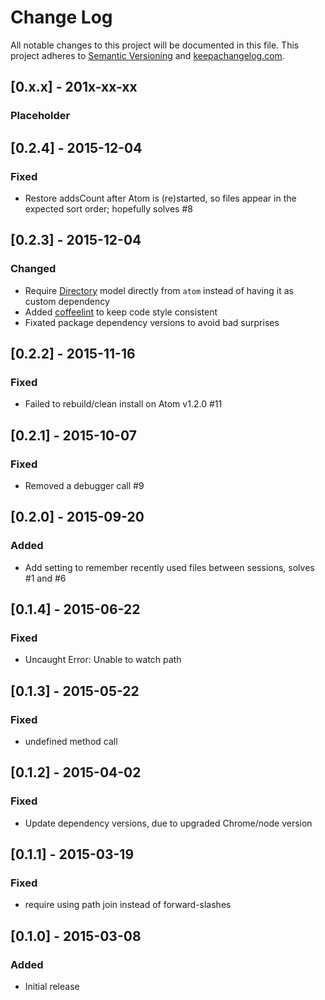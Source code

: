 # Change Log
All notable changes to this project will be documented in this file.
This project adheres to [Semantic Versioning](http://semver.org/) and [keepachangelog.com](http://keepachangelog.com/).

## [0.x.x] - 201x-xx-xx
### Placeholder

## [0.2.4] - 2015-12-04
### Fixed
- Restore addsCount after Atom is (re)started, so files appear in the expected sort order; hopefully solves #8

## [0.2.3] - 2015-12-04
### Changed
- Require [Directory](https://atom.io/docs/api/v1.2.4/Directory) model directly from `atom` instead of having it as custom dependency
- Added [coffeelint](http://www.coffeelint.org/) to keep code style consistent
- Fixated package dependency versions to avoid bad surprises

## [0.2.2] - 2015-11-16
### Fixed
- Failed to rebuild/clean install on Atom v1.2.0 #11

## [0.2.1] - 2015-10-07
### Fixed
- Removed a debugger call #9

## [0.2.0] - 2015-09-20
### Added
- Add setting to remember recently used files between sessions, solves #1 and #6

## [0.1.4] - 2015-06-22
### Fixed
- Uncaught Error: Unable to watch path

## [0.1.3] - 2015-05-22
### Fixed
- undefined method call

## [0.1.2] - 2015-04-02
### Fixed
- Update dependency versions, due to upgraded Chrome/node version

## [0.1.1] - 2015-03-19
### Fixed
- require using path join instead of forward-slashes

## [0.1.0] - 2015-03-08
### Added
- Initial release
